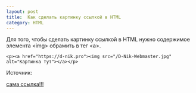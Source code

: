 ```yaml
---
layout: post
title:  Как сделать картинку ссылкой в HTML
category: HTML
---
```


Для того, чтобы сделать картинку ссылкой в HTML нужно содержимое элемента \<img> обрамить в тег \<a>.

    <p><a href="https://d-nik.pro"><img src="/D-Nik-Webmaster.jpg" alt="Картинка тут"></a></p>


Источник:

[сама ссылка!!!](https://d-nik.pro/sajtostroenie/sajty-na-html-css-javascript-php-mysql/169-rabota-s-kartinkami-v-html-i-css#part4)
